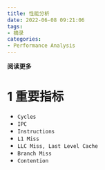 ```yaml
---
title: 性能分析
date: 2022-06-08 09:21:06
tags: 
- 摘录
categories: 
- Performance Analysis
---
```


**阅读更多**

<!--more-->

# 1 重要指标

* `Cycles`
* `IPC`
* `Instructions`
* `L1 Miss`
* `LLC Miss, Last Level Cache`
* `Branch Miss`
* `Contention`
